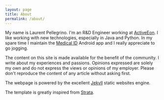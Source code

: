 ```yaml
---
layout: page
title: About
permalink: /about/
---
```


My name is Laurent Pellegrino. I'm an R&D Engineer working at [ActiveEon][activeeon]. I like working with new technologies, especially in Java and Python. In my spare time I maintain the [Medical ID][medicalid] Android app and I really appreciate to go jogging.

The content on this site is made available for the benefit of the community. I write about my experiences and passions. Opinions expressed are solely my own and do not express the views or opinions of my employer. Please don't reproduce the content of any article without asking first.

The webpage is powered by the excellent [Jekyll][jekyll] static websites engine.

The template is greatly inspired from [Strata][strata].

[activeeon]: http://www.activeeon.com
[jekyll]:    http://jekyllrb.com
[medicalid]: https://play.google.com/store/apps/details?id=app.medicalid.free "Medical ID, the app that could save your life!"
[strata]:    http://html5up.net/strata
